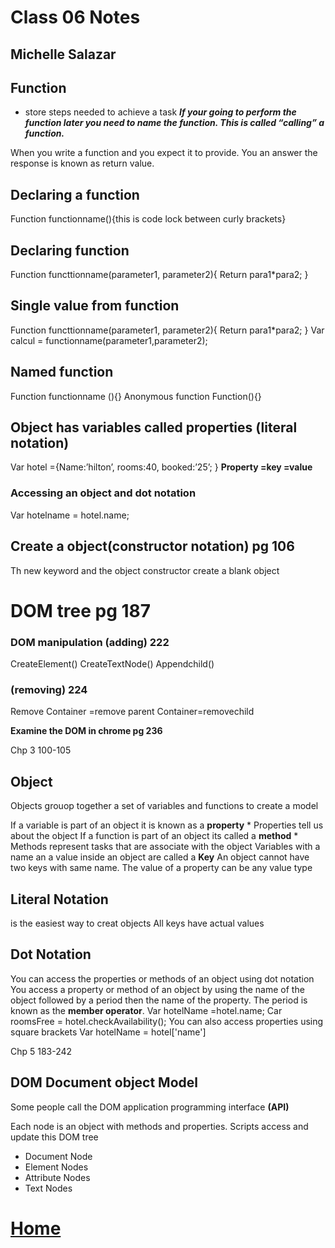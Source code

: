 # Class 06 Notes
## Michelle Salazar

## Function  

* store  steps needed to achieve a task
***If your going to perform  the function later you need to name the function.  This is called “calling” a function.***

When you write a function and you expect it to provide. You an answer the response is known as return value.

## Declaring a function
Function functionname(){this is code lock between curly brackets}

## Declaring function
Function functtionname(parameter1, parameter2){
Return para1*para2;
}

## Single value from function
Function functtionname(parameter1, parameter2){
Return para1*para2;
}
Var calcul = functionname(parameter1,parameter2);

## Named function 
Function functionname (){}
Anonymous function
Function(){}

## Object has variables called properties (literal notation)
Var hotel ={Name:’hilton’, rooms:40, booked:’25’;
}
**Property =key =value**

### Accessing an object and dot notation
Var hotelname = hotel.name;


## Create a object(constructor notation) pg 106
Th new keyword and the object constructor create a blank object

# DOM tree pg 187

### DOM manipulation (adding) 222
CreateElement()
CreateTextNode()
Appendchild()

### (removing) 224
Remove
Container =remove parent
Container=removechild

**Examine the DOM in chrome pg 236**

Chp 3 100-105
## Object
Objects grouop together a set of variables  and functions to create a model

If a variable is part of an object it is known as a **property**
	* Properties tell us about the object
If a function is part of an object its called a **method**
	* Methods represent tasks that are associate with the object
Variables with a name an a value inside an object are called a **Key**
An object cannot have two keys with same name. 
The value  of a property can be any value type
## Literal Notation
 is the easiest way to creat objects
All keys have actual values
## Dot Notation
You can access the properties or methods of an object using dot notation
You access a property or method of an object by using the name of the object followed by a period then the name of the property. The period is known as the **member operator**.
	Var hotelName =hotel.name;
	Car roomsFree = hotel.checkAvailability();
You can also access properties using square brackets
	Var hotelName = hotel['name']

Chp 5 183-242
## DOM Document object Model
Some people call the DOM application programming interface **(API)**


Each node is an object with methods and properties.
Scripts access and update this DOM tree 

* Document Node
* Element Nodes
* Attribute Nodes
* Text Nodes


# [Home](https://misalz.github.io/Reading-Notes)